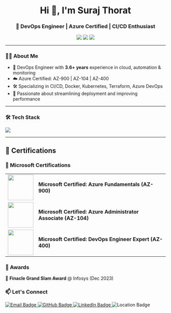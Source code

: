 <h1 align="center">Hi 👋, I'm Suraj Thorat</h1>
<h3 align="center">🚀 DevOps Engineer | Azure Certified | CI/CD Enthusiast</h3>

<p align="center">
  <a href="mailto:surajthorat701@gmail.com"><img src="https://img.shields.io/badge/Email-D14836?style=for-the-badge&logo=gmail&logoColor=white" /></a>
  <a href="https://github.com/SurajDevops2510"><img src="https://img.shields.io/github/followers/SurajDevops2510?label=GitHub&style=for-the-badge&logo=github" /></a>
  <a href="https://www.linkedin.com/in/your-linkedin/"><img src="https://img.shields.io/badge/LinkedIn-blue?style=for-the-badge&logo=linkedin&logoColor=white" /></a>
</p>

---

### 🧑‍💻 About Me
- 💼 DevOps Engineer with **3.6+ years** experience in cloud, automation & monitoring
- ☁️ Azure Certified: AZ-900 | AZ-104 | AZ-400
- 🛠️ Specializing in CI/CD, Docker, Kubernetes, Terraform, Azure DevOps
- 🎯 Passionate about streamlining deployment and improving performance

---

### 🛠️ Tech Stack

<p align="left">
  <img src="https://skillicons.dev/icons?i=azure,docker,kubernetes,linux,terraform,helm,git,github,python,java,ansible,prometheus,grafana,githubactions" />
</p>

---

## 📜 Certifications
### 🏅 Microsoft Certifications
<table>
  <tr>
    <td><img src="https://learn.microsoft.com/en-us/media/learn/certification/badges/microsoft-certified-fundamentals-badge.svg" width="80"/></td>
    <td>
      <b>Microsoft Certified: Azure Fundamentals (AZ-900)</b><br>
    </td>
  </tr>
  <tr>
    <td><img src="https://learn.microsoft.com/en-us/media/learn/certification/badges/microsoft-certified-associate-badge.svg" width="80"/></td>
    <td>
      <b>Microsoft Certified: Azure Administrator Associate (AZ-104)</b><br>  
  </tr>
  <tr>
    <td><img src="https://learn.microsoft.com/en-us/media/learn/certification/badges/microsoft-certified-expert-badge.svg" width="80"/></td>
    <td>
      <b>Microsoft Certified: DevOps Engineer Expert (AZ-400)</b><br>
    </td>
  </tr>
</table>


### 🥇 Awards

<p align="left">
🏅 <strong>Finacle Grand Slam Award</strong> @ Infosys (Dec 2023)
</p>

### 📫 Let's Connect

<p align="left">
  <a href="mailto:surajthorat701@gmail.com">
    <img src="https://img.shields.io/badge/Email-D14836?style=for-the-badge&logo=gmail&logoColor=white" alt="Email Badge" />
  </a>
  <a href="https://github.com/SurajDevops2510">
    <img src="https://img.shields.io/badge/GitHub-100000?style=for-the-badge&logo=github&logoColor=white" alt="GitHub Badge" />
  </a>
  <a href="https://www.linkedin.com/in/your-linkedin/">
    <img src="https://img.shields.io/badge/LinkedIn-0077B5?style=for-the-badge&logo=linkedin&logoColor=white" alt="LinkedIn Badge" />
  </a>
  <img src="https://img.shields.io/badge/Location-Pune,%20India-0A66C2?style=for-the-badge&logo=google-maps&logoColor=white" alt="Location Badge" />
</p>
